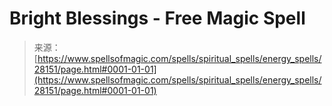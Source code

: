 <!--yml
category: 未分类
date: 2024-06-12 19:17:41
-->

# Bright Blessings - Free Magic Spell

> 来源：[https://www.spellsofmagic.com/spells/spiritual_spells/energy_spells/28151/page.html#0001-01-01](https://www.spellsofmagic.com/spells/spiritual_spells/energy_spells/28151/page.html#0001-01-01)